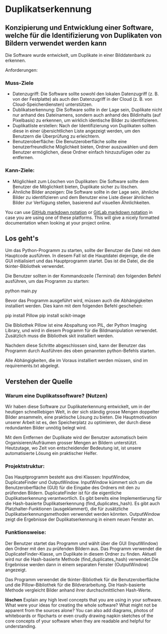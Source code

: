# Duplikatserkennung
## Konzipierung und Entwicklung einer Software, welche für die Identifizierung von Duplikaten von Bildern verwendet werden kann

Die Software wurde entwickelt, um Duplikate in einer Bilddatenbank zu erkennen.

Anforderungen:

### Muss-Ziele
- Datenzugriff: Die Software sollte sowohl den lokalen Datenzugriff (z. B. von der Festplatte) als auch den Datenzugriff in der Cloud (z. B. von Cloud-Speicherdiensten) unterstützen. 
- Dublikatserkennung: Die Software sollte in der Lage sein, Duplikate nicht nur anhand des Dateinamens, sondern auch anhand des Bildinhalts (auf Pixelbasis) zu erkennen, um wirklich identische Bilder zu identifizieren. 
- Duplikatliste erstellen: Nach der Identifizierung von Duplikaten sollten diese in einer übersichtlichen Liste angezeigt werden, um den Benutzern die Überprüfung zu erleichtern.
- Benutzeroberfläche: Die Benutzeroberfläche sollte eine benutzerfreundliche Möglichkeit bieten, Ordner auszuwählen und dem Benutzer ermöglichen, diese Ordner einfach hinzuzufügen oder zu entfernen. 

### Kann-Ziele:
- Möglichkeit zum Löschen von Duplikaten: Die Software sollte dem Benutzer die Möglichkeit bieten, Duplikate sicher zu löschen.
- Ähnliche Bilder anzeigen: Die Software sollte in der Lage sein, ähnliche Bilder zu identifizieren und dem Benutzer eine Liste dieser ähnlichen Bilder zur Verfügung stellen, basierend auf visuellen Ähnlichkeiten.



You can use [GitHub markdown
notation](https://docs.github.com/en/github/writing-on-github/getting-started-with-writing-and-formatting-on-github/basic-writing-and-formatting-syntax)
or [GitLab markdown notation](https://docs.gitlab.com/ee/user/markdown.html) in
case you are using one of these platforms. This will give a nicely formatted
documentation when looking at your project online.

## Los geht's

Um das Python-Programm zu starten, sollte der Benutzer die Datei mit dem Hauptcode ausführen. In diesem Fall ist die Hauptdatei diejenige, die die GUI initialisiert und das Hauptprogramm startet. Das ist die Datei, die die tkinter-Bibliothek verwendet.

Die Benutzer sollten in der Kommandozeile (Terminal) den folgenden Befehl ausführen, um das Programm zu starten:

python main.py

Bevor das Programm ausgeführt wird, müssen auch die Abhängigkeiten installiert werden. Dies kann mit dem folgenden Befehl geschehen:

pip install Pillow
pip install scikit-image

Die Bibliothek Pillow ist eine Abspaltung von PIL, der Python Imaging Library, und wird in diesem Programm für die Bildmanipulation verwendet.
Zusätzlich muss die Bibliothek skit installiert werden. 


Nachdem diese Schritte abgeschlossen sind, kann der Benutzer das Programm durch Ausführen des oben genannten python-Befehls starten.

Alle Abhängigkeiten, die im Voraus installiert werden müssen, sind im requirements.txt abgelegt.


## Verstehen der Quelle

### Warum eine Duplikatssoftware? (Nutzen)

Wir haben diese Software zur Duplikaterkennung entwickelt, um in der heutigen schnelllebigen Welt, in der sich ständig grosse Mengen doppelter Bilder ansammeln, eine praktische Lösung zu bieten. Die Hauptmotivation unserer Arbeit ist es, den Speicherplatz zu optimieren, der durch diese redundanten Bilder unnötig belegt wird.

Mit dem Entfernen der Duplikate wird der Benutzer automatisch beim Organisieren/Aufräumen grosser Mengen an Bildern unterstützt. Heutzutage, wo Zeit von entscheidender Bedeutung ist, ist unsere automatisierte Lösung ein praktischer Helfer.


### Projektstruktur:

Das Hauptprogramm besteht aus drei Klassen: InputWindow, DuplicateFinder und OutputWindow.
InputWindow kümmert sich um die Benutzeroberfläche (GUI) für die Eingabe des Ordners mit den zu prüfenden Bildern.
DuplicateFinder ist für die eigentliche Duplikatserkennung verantwortlich. Es gibt bereits eine Implementierung für die Hash-basierte Duplikatserkennung (find_duplicates_hash). Es gibt auch Platzhalter-Funktionen (ausgeklammert), die für zusätzliche Duplikatserkennungsmethoden verwendet werden könnten.
OutputWindow zeigt die Ergebnisse der Duplikatserkennung in einem neuen Fenster an.

### Funktionsweise:

Der Benutzer startet das Programm und wählt über die GUI (InputWindow) den Ordner mit den zu prüfenden Bildern aus.
Das Programm verwendet die DuplicateFinder-Klasse, um Duplikate in diesem Ordner zu finden. Aktuell wird nur die Hash-basierte Methode (find_duplicates_hash) verwendet.Die Ergebnisse werden dann in einem separaten Fenster (OutputWindow) angezeigt.

Das Programm verwendet die tkinter-Bibliothek für die Benutzeroberfläche und die Pillow-Bibliothek für die Bildverarbeitung. Die Hash-basierte Methode vergleicht Bilder anhand ihrer durchschnittlichen Hash-Werte.


**löschen**
Explain any high level concepts that you are using in your software. What were
your ideas for creating the whole software? What might not be apparent from the
sources alone? You can also add diagrams, photos of whiteboards or flipcharts
or even crudly drawing napkin sketches of the core concepts of your software
when they are readable and helpful for understanding.
